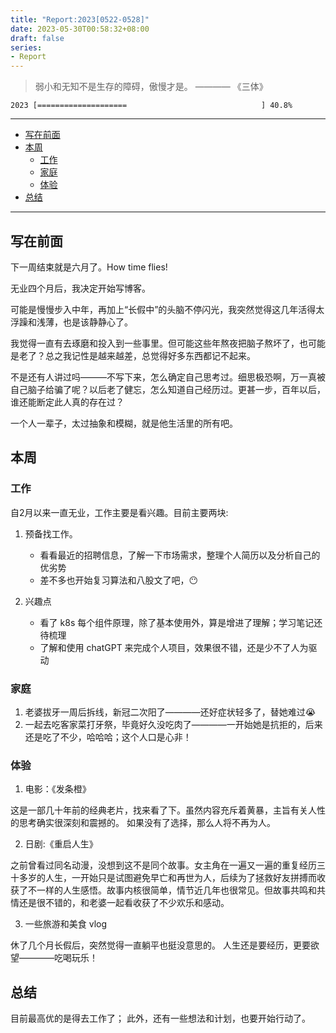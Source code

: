 ```yaml
---
title: "Report:2023[0522-0528]"
date: 2023-05-30T00:58:32+08:00
draft: false
series:
- Report
---
```


> 弱小和无知不是生存的障碍，傲慢才是。 ———— 《三体》


```
2023 [====================                              ] 40.8%
```

----

- [写在前面](#写在前面)
- [本周](#本周)
  - [工作](#工作)
  - [家庭](#家庭)
  - [体验](#体验)
- [总结](#总结)

----

## 写在前面

下一周结束就是六月了。How time flies!

无业四个月后，我决定开始写博客。

可能是慢慢步入中年，再加上“长假中”的头脑不停闪光，我突然觉得这几年活得太浮躁和浅薄，也是该静静心了。

我觉得一直有去琢磨和投入到一些事里。但可能这些年熬夜把脑子熬坏了，也可能是老了？总之我记性是越来越差，总觉得好多东西都记不起来。

不是还有人讲过吗———不写下来，怎么确定自己思考过。细思极恐啊，万一真被自己脑子给骗了呢？以后老了健忘，怎么知道自己经历过。更甚一步，百年以后，谁还能断定此人真的存在过？

一个人一辈子，太过抽象和模糊，就是他生活里的所有吧。

## 本周

### 工作

自2月以来一直无业，工作主要是看兴趣。目前主要两块: 

1. 预备找工作。
   * 看看最近的招聘信息，了解一下市场需求，整理个人简历以及分析自己的优劣势
   * 差不多也开始复习算法和八股文了吧，😶
  
2. 兴趣点
   * 看了 k8s 每个组件原理，除了基本使用外，算是增进了理解；学习笔记还待梳理
   * 了解和使用 chatGPT 来完成个人项目，效果很不错，还是少不了人为驱动
   
### 家庭

  1. 老婆拔牙一周后拆线，新冠二次阳了————还好症状轻多了，替她难过😭
  2. 一起去吃客家菜打牙祭，毕竟好久没吃肉了————一开始她是抗拒的，后来还是吃了不少，哈哈哈；这个人口是心非！

### 体验

  1. 电影：《发条橙》

  这是一部几十年前的经典老片，找来看了下。虽然内容充斥着黄暴，主旨有关人性的思考确实很深刻和震撼的。
  如果没有了选择，那么人将不再为人。

  2. 日剧:《重启人生》

  之前曾看过同名动漫，没想到这不是同个故事。女主角在一遍又一遍的重复经历三十多岁的人生，一开始只是试图避免早亡和再世为人，后续为了拯救好友拼搏而收获了不一样的人生感悟。故事内核很简单，情节近几年也很常见。但故事共鸣和共情还是很不错的，和老婆一起看收获了不少欢乐和感动。

  3. 一些旅游和美食 vlog

  休了几个月长假后，突然觉得一直躺平也挺没意思的。
  人生还是要经历，更要欲望————吃喝玩乐！

## 总结

  目前最高优的是得去工作了；
  此外，还有一些想法和计划，也要开始行动了。
